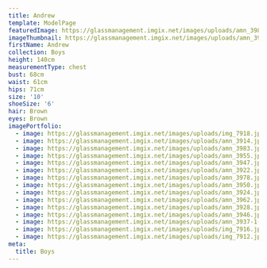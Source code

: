 ```yaml
---
title: Andrew
template: ModelPage
featuredImage: https://glassmanagement.imgix.net/images/uploads/amn_3985-1-.jpg
imageThumbnail: https://glassmanagement.imgix.net/images/uploads/amn_3928.jpg
firstName: Andrew
collection: Boys
height: 140cm
measurementType: chest
bust: 68cm
waist: 61cm
hips: 71cm
size: '10'
shoeSize: '6'
hair: Brown
eyes: Brown
imagePortfolio:
  - image: https://glassmanagement.imgix.net/images/uploads/img_7918.jpg
  - image: https://glassmanagement.imgix.net/images/uploads/amn_3914.jpg
  - image: https://glassmanagement.imgix.net/images/uploads/amn_3983.jpg
  - image: https://glassmanagement.imgix.net/images/uploads/amn_3955.jpg
  - image: https://glassmanagement.imgix.net/images/uploads/amn_3947.jpg
  - image: https://glassmanagement.imgix.net/images/uploads/amn_3922.jpg
  - image: https://glassmanagement.imgix.net/images/uploads/amn_3978.jpg
  - image: https://glassmanagement.imgix.net/images/uploads/amn_3950.jpg
  - image: https://glassmanagement.imgix.net/images/uploads/amn_3924.jpg
  - image: https://glassmanagement.imgix.net/images/uploads/amn_3962.jpg
  - image: https://glassmanagement.imgix.net/images/uploads/amn_3928.jpg
  - image: https://glassmanagement.imgix.net/images/uploads/amn_3946.jpg
  - image: https://glassmanagement.imgix.net/images/uploads/amn_3937-1-.jpg
  - image: https://glassmanagement.imgix.net/images/uploads/img_7916.jpg
  - image: https://glassmanagement.imgix.net/images/uploads/img_7912.jpg
meta:
  title: Boys
---
```


